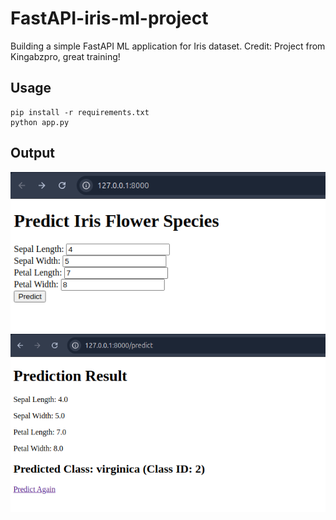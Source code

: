 # FastAPI-iris-ml-project
Building a simple FastAPI ML application for Iris dataset. 
Credit: Project from Kingabzpro, great training!

## Usage
```shell
pip install -r requirements.txt
python app.py
```

## Output
![predict.png](./predict.png)
![results.png](./results.png)

